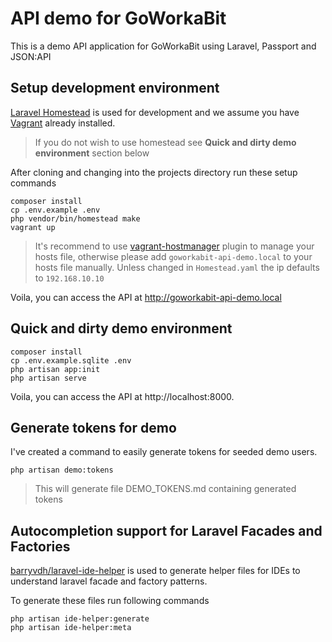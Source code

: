 # API demo for GoWorkaBit

This is a demo API application for GoWorkaBit using Laravel, Passport and JSON:API

## Setup development environment

[Laravel Homestead](https://laravel.com/docs/8.x/homestead) is used for development and we assume you have [Vagrant](https://www.vagrantup.com/) already installed.
> If you do not wish to use homestead see **Quick and dirty demo environment** section below

After cloning and changing into the projects directory run these setup commands
``` shell script
composer install
cp .env.example .env
php vendor/bin/homestead make
vagrant up
```
> It's recommend to use [vagrant-hostmanager](https://github.com/devopsgroup-io/vagrant-hostmanager) plugin to manage your hosts file, 
> otherwise please add `goworkabit-api-demo.local` to your hosts file manually.
> Unless changed in `Homestead.yaml` the ip defaults to `192.168.10.10`

Voila, you can access the API at http://goworkabit-api-demo.local

## Quick and dirty demo environment

``` shell script
composer install
cp .env.example.sqlite .env
php artisan app:init
php artisan serve
```

Voila, you can access the API at http://localhost:8000.

## Generate tokens for demo
I've created a command to easily generate tokens for seeded demo users.
```
php artisan demo:tokens
```
> This will generate file DEMO_TOKENS.md containing generated tokens

## Autocompletion support for Laravel Facades and Factories

[barryvdh/laravel-ide-helper](https://packagist.org/packages/barryvdh/laravel-ide-helper) is used to generate helper files for IDEs to understand laravel facade and factory patterns.

To generate these files run following commands
```
php artisan ide-helper:generate
php artisan ide-helper:meta
```

